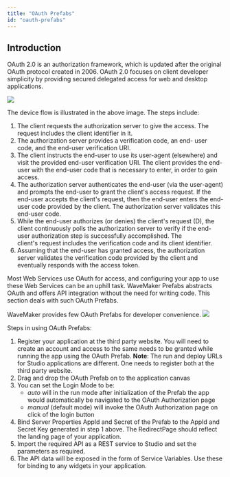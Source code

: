 ```yaml
---
title: "OAuth Prefabs"
id: "oauth-prefabs"
---
```


## Introduction

OAuth 2.0 is an authorization framework, which is updated after the original OAuth protocol created in 2006. OAuth 2.0 focuses on client developer simplicity by providing secured delegated access for web and desktop applications.

[![](/learn/assets/instagram-design-flow.png)](/learn/assets/instagram-design-flow.png)

The device flow is illustrated in the above image. The steps include:

1. The client requests the authorization server to give the access. The request includes the client identifier in it.
2. The authorization server provides a verification code, an end- user code, and the end-user verification URI.
3. The client instructs the end-user to use its user-agent (elsewhere) and visit the provided end-user verification URI. The client provides the end-user with the end-user code that is necessary to enter, in order to gain access.
4. The authorization server authenticates the end-user (via the user-agent) and prompts the end-user to grant the client's access request. If the end-user accepts the client's request, then the end-user enters the end-user code provided by the client. The authorization server validates this end-user code.
5. While the end-user authorizes (or denies) the client's request (D), the client continuously polls the authorization server to verify if the end-user authorization step is successfully accomplished. The client's request includes the verification code and its client identifier.
6. Assuming that the end-user has granted access, the authorization server validates the verification code provided by the client and eventually responds with the access token.

Most Web Services use OAuth for access, and configuring your app to use these Web Services can be an uphill task. WaveMaker Prefabs abstracts OAuth and offers API integration without the need for writing code. This section deals with such OAuth Prefabs.

WaveMaker provides few OAuth Prefabs for developer convenience. [![](/learn/assets/OAuth.png)](/learn/assets/OAuth.png)

Steps in using OAuth Prefabs:

1. Register your application at the third party website. You will need to create an account and access to the same needs to be granted while running the app using the OAuth Prefab. **Note**: The run and deploy URLs for Studio applications are different. One needs to register both at the third party website.
2. Drag and drop the OAuth Prefab on to the application canvas
3. You can set the Login Mode to be:
    - _auto_ will in the run mode after initialization of the Prefab the app would automatically be navigated to the OAuth Authorization page
    - _manual_ (default mode) will invoke the OAuth Authorization page on click of the login button
4. Bind Server Properties AppId and Secret of the Prefab to the AppId and Secret Key generated in step 1 above. The RedirectPage should reflect the landing page of your application.
5. Import the required API as a REST service to Studio and set the parameters as required.
6. The API data will be exposed in the form of Service Variables. Use these for binding to any widgets in your application.

